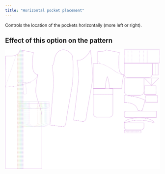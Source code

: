 ```yaml
---
title: "Horizontal pocket placement"
---
```


Controls the location of the pockets horizontally (more left or right).

## Effect of this option on the pattern

![This image shows the effect of this option by superimposing several variants that have a different value for this option](carlton_pocketplacementhorizontal_sample.svg "Effect of this option on the pattern")
